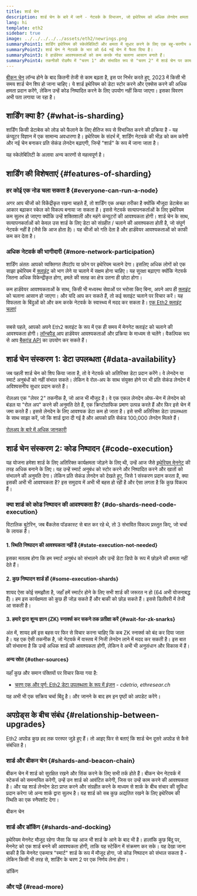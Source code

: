 ```yaml
---
title: शार्ड चेन
description: शार्ड चेन के बारे में जानें - नेटवर्क के विभाजन, जो इथेरियम को अधिक लेनदेन क्षमता देते हैं और इसे चलाना आसान बनाते हैं।
lang: hi
template: eth2
sidebar: true
image: ../../../../../assets/eth2/newrings.png
summaryPoint1: शार्डिंग इथेरियम की स्केलेबिलिटी और क्षमता में सुधार करने के लिए एक बहु-चरणीय अपग्रेड है।
summaryPoint2: शार्ड चेन ने नेटवर्क के भार को 64 नई चेन में फैला दिया है।
summaryPoint3: वे हार्डवेयर आवश्यकताओं को कम करके नोड चलाना आसान बनाते हैं।
summaryPoint4: तकनीकी रोडमैप में "चरण 1" और संभावित रूप से "चरण 2" में शार्ड चेन पर काम शामिल है"।
---
```


<UpgradeStatus date="~2023">
    <a href="/eth2/beacon-chain/">बीकन चेन</a> लॉन्च होने के बाद कितनी तेजी से काम बढ़ता है, इस पर निर्भर करते हुए, 2023 में किसी भी समय शार्ड चेन शिप हो जाना चाहिए। ये शार्ड इथेरियम को डेटा स्टोर करने और एक्सेस करने की अधिक क्षमता प्रदान करेंगे, लेकिन उन्हें कोड निष्पादित करने के लिए उपयोग नहीं किया जाएगा। इसका विवरण अभी पता लगाया जा रहा है।
</UpgradeStatus>

## शार्डिंग क्या है? {#what-is-sharding}

शार्डिंग किसी डेटाबेस को लोड को फैलाने के लिए क्षैतिज रूप से विभाजित करने की प्रक्रिया है - यह कंप्यूटर विज्ञान में एक सामान्य अवधारणा है। इथेरियम के संदर्भ में, शार्डिंग नेटवर्क की भीड़ को कम करेगी और नई चेन बनाकर प्रति सेकंड लेनदेन बढ़ाएगी, जिन्हें "शार्ड" के रूप में जाना जाता है।

यह स्केलेबिलिटी के अलावा अन्य कारणों से महत्वपूर्ण है।

## शार्डिंग की विशेषताएं {#features-of-sharding}

### हर कोई एक नोड चला सकता है {#everyone-can-run-a-node}

अगर आप चीजों को विकेंद्रीकृत रखना चाहते हैं, तो शार्डिंग एक अच्छा तरीका है क्योंकि मौजूदा डेटाबेस का आकार बढ़ाकर स्केल को विकल्प बनाया जा सकता है। इससे नेटवर्क सत्यापनकर्ताओं के लिए इथेरियम कम सुलभ हो जाएगा क्योंकि उन्हें शक्तिशाली और महंगे कंप्यूटरों की आवश्यकता होगी। शार्ड चेन के साथ, सत्यापनकर्ताओं को केवल उस शार्ड के लिए डेटा को संग्रहीत / चलाने की आवश्यकता होती है, जो संपूर्ण नेटवर्क नहीं है (जैसे कि आज होता है)। यह चीजों को गति देता है और हार्डवेयर आवश्यकताओं को काफी कम कर देता है।

### अधिक नेटवर्क की भागीदारी {#more-network-participation}

शार्डिंग अंततः आपको व्यक्तिगत लैपटॉप या फ़ोन पर इथेरियम चलाने देगा। इसलिए अधिक लोगों को एक साझा इथेरियम में [क्लाइंट](/developers/docs/nodes-and-clients/) को भाग लेने या चलाने में सक्षम होना चाहिए। यह सुरक्षा बढ़ाएगा क्योंकि नेटवर्क जितना अधिक विकेन्द्रीकृत होगा, हमले की सतह का क्षेत्र उतना ही छोटा होगा।

कम हार्डवेयर आवश्यकताओं के साथ, किसी भी मध्यस्थ सेवाओं पर भरोसा किए बिना, अपने आप ही [क्लाइंट](/developers/docs/nodes-and-clients/) को चलाना आसान हो जाएगा। और यदि आप कर सकते हैं, तो कई क्लाइंट चलाने पर विचार करें। यह विफलता के बिंदुओं को और कम करके नेटवर्क के स्वास्थ्य में मदद कर सकता है। [एक Eth2 क्लाइंट चलाएं](/eth2/get-involved/)

<br />

<InfoBanner isWarning={true}>
  सबसे पहले, आपको अपने Eth2 क्लाइंट के रूप में एक ही समय में मेननेट क्लाइंट को चलाने की आवश्यकता होगी। <a href="https://launchpad.ethereum.org" target="_blank"> लॉन्चपैड </a> आप हार्डवेयर आवश्यकताओं और प्रक्रिया के माध्यम से चलेंगे। वैकल्पिक रूप से आप <a href="/developers/docs/apis/backend/#available-libraries">बैकएंड API</a> का उपयोग कर सकते हैं।
</InfoBanner>

## शार्ड चेन संस्करण 1: डेटा उपलब्धता {#data-availability}

जब पहली शार्ड चेन को शिप किया जाता है, तो वे नेटवर्क को अतिरिक्त डेटा प्रदान करेंगे। वे लेनदेन या स्मार्ट अनुबंधों को नहीं संभाल सकते। लेकिन वे रोल-अप के साथ संयुक्त होने पर भी प्रति सेकंड लेनदेन में अविश्वसनीय सुधार प्रदान करते हैं।

रोलअप एक "लेयर 2" तकनीक है, जो आज भी मौजूद है। वे एक एकल लेनदेन ऑफ-चेन में लेनदेन को बंडल या "रोल अप" करने की अनुमति देते हैं, एक क्रिप्टोग्राफिक प्रमाण उत्पन्न करते हैं और फिर इसे चेन में जमा करते हैं। इससे लेनदेन के लिए आवश्यक डेटा कम हो जाता है। इसे सभी अतिरिक्त डेटा उपलब्धता के साथ साझा करें, जो कि शार्ड द्वारा दी गई है और आपको प्रति सेकंड 100,000 लेनदेन मिलते हैं।

[रोलअप के बारे में अधिक जानकारी](/developers/docs/docs/scaling/layer-2-rollups/#rollups)

## शार्ड चेन संस्करण 2: कोड निष्पादन {#code-execution}

यह योजना हमेशा शार्ड के लिए अतिरिक्त कार्यक्षमता जोड़ने के लिए थी, उन्हें आज जैसे [इथेरियम मेननेट](/glossary/#mainnet) की तरह अधिक बनाने के लिए। यह उन्हें स्मार्ट अनुबंध को स्टोर करने और निष्पादित करने और खातों को संभालने की अनुमति देगा। लेकिन प्रति सेकंड लेनदेन को देखते हुए, जिसे 1 संस्करण प्रदान करता है, क्या इसकी अभी भी आवश्यकता है? इस समुदाय में अभी भी बहस हो रही है और ऐसा लगता है कि कुछ विकल्प हैं।

### क्या शार्ड को कोड निष्पादन की आवश्यकता है? {#do-shards-need-code-execution}

विटालिक बुटेरिन, जब बैंकलेस पॉडकास्ट से बात कर रहे थे, तो 3 संभावित विकल्प प्रस्तुत किए, जो चर्चा के लायक हैं।

<YouTube id="-R0j5AMUSzA" start="5841" />

#### 1. स्थिति निष्पादन की आवश्यकता नहीं है {#state-execution-not-needed}

इसका मतलब होगा कि हम स्मार्ट अनुबंध को संभालने और उन्हें डेटा डिपो के रूप में छोड़ने की क्षमता नहीं देते हैं।

#### 2. कुछ निष्पादन शार्ड हों {#some-execution-shards}

शायद ऐसा कोई समझौता है, जहाँ हमें स्मार्टर होने के लिए सभी शार्ड की जरूरत न हो (64 अभी योजनाबद्ध हैं)। हम इस कार्यक्षमता को कुछ ही जोड़ सकते हैं और बाकी को छोड़ सकते हैं। इससे डिलीवरी में तेजी आ सकती है।

#### 3. हमारे द्वारा शून्य ज्ञान (ZK) स्नार्क्स कर सकने तक प्रतीक्षा करें {#wait-for-zk-snarks}

अंत में, शायद हमें इस बहस पर फिर से विचार करना चाहिए कि कब ZK स्नार्क्स को बंद कर दिया जाता है। यह एक ऐसी तकनीक है, जो नेटवर्क में वास्तव में निजी लेनदेन लाने में मदद कर सकती है। इस बात की संभावना है कि उन्हें अधिक शार्ड की आवश्यकता होगी, लेकिन वे अभी भी अनुसंधान और विकास में हैं।

#### अन्य स्रोत {#other-sources}

यहाँ कुछ और समान पंक्तियों पर विचार किया गया है:

- [चरण एक और पूर्ण: Eth2 डेटा उपलब्धता के रूप में इंजन](https://ethresear.ch/t/phase-one-and-done-eth2-as-a-data-availability-engine/5269/8) - _cdetrio, ethresear.ch_

यह अभी भी एक सक्रिय चर्चा बिंदु है। और जानने के बाद हम इन पृष्ठों को अपडेट करेंगे।

## अपग्रेड्स के बीच संबंध {#relationship-between-upgrades}

Eth2 अपग्रेड कुछ हद तक परस्पर जुड़े हुए हैं। तो आइए फिर से बताएं कि शार्ड चेन दूसरे अपग्रेड से कैसे संबंधित है।

### शार्ड और बीकन चेन {#shards-and-beacon-chain}

बीकन चेन में शार्ड को सुरक्षित रखने और सिंक करने के लिए सभी तर्क होते हैं। बीकन चेन नेटवर्क में स्टेकर्स को समन्वयित करेगी, उन्हें उन शार्ड को आवंटित करेगी, जिस पर उन्हें काम करने की आवश्यकता है। और यह शार्ड लेनदेन डेटा प्राप्त करने और संग्रहीत करने के माध्यम से शार्क के बीच संचार की सुविधा प्रदान करेगा जो अन्य शार्क द्वारा सुलभ है। यह शार्ड को सब कुछ अद्यतित रखने के लिए इथेरियम की स्थिति का एक स्नैपशॉट देगा।

<ButtonLink to="/eth2/beacon-chain/">बीकन चेन</ButtonLink>

### शार्ड और डॉकिंग {#shards-and-docking}

इथेरियम मेननेट मौजूद रहेगा जैसा कि यह आज भी शार्ड के आने के बाद भी है। हालांकि कुछ बिंदु पर, मेननेट को एक शार्ड बनने की आवश्यकता होगी, ताकि यह स्टेकिंग में संक्रमण कर सके। यह देखा जाना बाकी है कि मेननेट एकमात्र "स्मार्ट" शार्ड के रूप में मौजूद होगा, जो कोड निष्पादन को संभाल सकता है - लेकिन किसी भी तरह से, शार्डिंग के चरण 2 पर एक निर्णय लेना होगा।

<ButtonLink to="/eth2/merge/">डॉकिंग</ButtonLink>

<Divider />

### और पढ़ें {#read-more}

<Eth2ShardChainsList />
